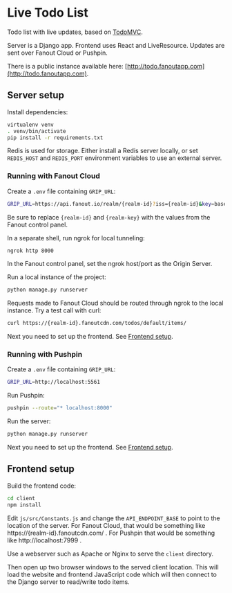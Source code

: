 # Live Todo List

Todo list with live updates, based on [TodoMVC](http://todomvc.com/).

Server is a Django app. Frontend uses React and LiveResource. Updates are sent over Fanout Cloud or Pushpin.

There is a public instance available here: [http://todo.fanoutapp.com](http://todo.fanoutapp.com).

## Server setup

Install dependencies:

```sh
virtualenv venv
. venv/bin/activate
pip install -r requirements.txt
```

Redis is used for storage. Either install a Redis server locally, or set `REDIS_HOST` and `REDIS_PORT` environment variables to use an external server.

### Running with Fanout Cloud

Create a `.env` file containing `GRIP_URL`:

```sh
GRIP_URL=https://api.fanout.io/realm/{realm-id}?iss={realm-id}&key=base64:{realm-key}
```

Be sure to replace `{realm-id}` and `{realm-key}` with the values from the Fanout control panel.

In a separate shell, run ngrok for local tunneling:

```sh
ngrok http 8000
```

In the Fanout control panel, set the ngrok host/port as the Origin Server.

Run a local instance of the project:

```sh
python manage.py runserver
```

Requests made to Fanout Cloud should be routed through ngrok to the local instance. Try a test call with curl:

```sh
curl https://{realm-id}.fanoutcdn.com/todos/default/items/
```

Next you need to set up the frontend. See [Frontend setup](#frontend-setup).

### Running with Pushpin

Create a `.env` file containing `GRIP_URL`:

```sh
GRIP_URL=http://localhost:5561
```

Run Pushpin:

```sh
pushpin --route="* localhost:8000"
```

Run the server:

```sh
python manage.py runserver
```

Next you need to set up the frontend. See [Frontend setup](#frontend-setup).

## Frontend setup

Build the frontend code:

```sh
cd client
npm install
```

Edit `js/src/Constants.js` and change the `API_ENDPOINT_BASE` to point to the location of the server. For Fanout Cloud, that would be something like https://{realm-id}.fanoutcdn.com/ . For Pushpin that would be something like http://localhost:7999 .

Use a webserver such as Apache or Nginx to serve the `client` directory.

Then open up two browser windows to the served client location. This will load the website and frontend JavaScript code which will then connect to the Django server to read/write todo items.
